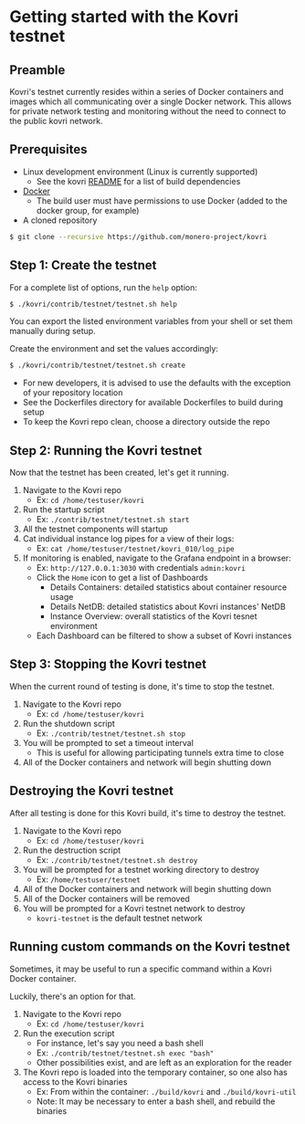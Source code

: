 # Getting started with the Kovri testnet

## Preamble

Kovri's testnet currently resides within a series of Docker containers and images which all communicating over a single Docker network.
This allows for private network testing and monitoring without the need to connect to the public kovri network.

## Prerequisites

- Linux development environment (Linux is currently supported)
   - See the kovri [README](https://github.com/monero-project/kovri#building) for a list of build dependencies
- [Docker](https://www.docker.com/)
   - The build user must have permissions to use Docker (added to the docker group, for example)
- A cloned repository
```bash
$ git clone --recursive https://github.com/monero-project/kovri
```

## Step 1: Create the testnet

For a complete list of options, run the `help` option:
```bash
$ ./kovri/contrib/testnet/testnet.sh help
```
You can export the listed environment variables from your shell or set them manually during setup.

Create the environment and set the values accordingly:
```bash
$ ./kovri/contrib/testnet/testnet.sh create
```
- For new developers, it is advised to use the defaults with the exception of your repository location
- See the Dockerfiles directory for available Dockerfiles to build during setup
- To keep the Kovri repo clean, choose a directory outside the repo

## Step 2: Running the Kovri testnet

Now that the testnet has been created, let's get it running.

1. Navigate to the Kovri repo
   * Ex: `cd /home/testuser/kovri`
2. Run the startup script
   * Ex: `./contrib/testnet/testnet.sh start`
3. All the testnet components will startup
4. Cat individual instance log pipes for a view of their logs:
   * Ex: `cat /home/testuser/testnet/kovri_010/log_pipe`
5. If monitoring is enabled, navigate to the Grafana endpoint in a browser:
   * Ex: `http://127.0.0.1:3030` with credentials `admin:kovri`
   * Click the `Home` icon to get a list of Dashboards
     * Details Containers: detailed statistics about container resource usage
     * Details NetDB: detailed statistics about Kovri instances' NetDB
     * Instance Overview: overall statistics of the Kovri tesnet environment
   * Each Dashboard can be filtered to show a subset of Kovri instances

## Step 3: Stopping the Kovri testnet

When the current round of testing is done, it's time to stop the testnet.

1. Navigate to the Kovri repo
   * Ex: `cd /home/testuser/kovri`
2. Run the shutdown script
   * Ex: `./contrib/testnet/testnet.sh stop`
3. You will be prompted to set a timeout interval
   * This is useful for allowing participating tunnels extra time to close
4. All of the Docker containers and network will begin shutting down

## Destroying the Kovri testnet

After all testing is done for this Kovri build, it's time to destroy the testnet.

1. Navigate to the Kovri repo
   * Ex: `cd /home/testuser/kovri`
2. Run the destruction script
   * Ex: `./contrib/testnet/testnet.sh destroy`
3. You will be prompted for a testnet working directory to destroy
   * Ex: `/home/testuser/testnet`
4. All of the Docker containers and network will begin shutting down
5. All of the Docker containers will be removed
6. You will be prompted for a Kovri testnet network to destroy
   * `kovri-testnet` is the default testnet network

## Running custom commands on the Kovri testnet

Sometimes, it may be useful to run a specific command within a Kovri Docker container.

Luckily, there's an option for that.

1. Navigate to the Kovri repo
   * Ex: `cd /home/testuser/kovri`
2. Run the execution script
   * For instance, let's say you need a bash shell
   * Ex: `./contrib/testnet/testnet.sh exec "bash"`
   * Other possibilities exist, and are left as an exploration for the reader
3. The Kovri repo is loaded into the temporary container, so one also has access to the Kovri binaries
   * Ex: From within the container: `./build/kovri` and `./build/kovri-util`
   * Note: It may be necessary to enter a bash shell, and rebuild the binaries

